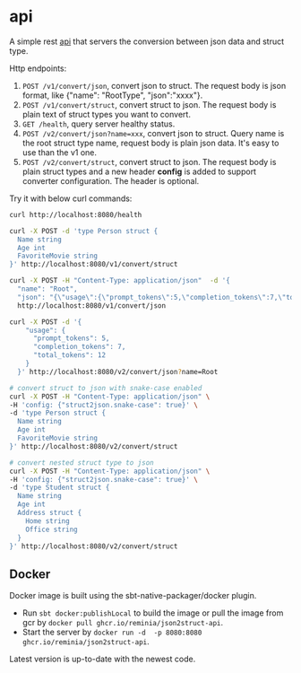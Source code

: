 # api

A simple rest [api](src/main/scala/json2struct/api/Server.scala) that servers the conversion between json data and struct type.

Http endpoints:

1. `POST /v1/convert/json`, convert json to struct. The request body is json format,
 like {"name": "RootType", "json":"xxxx"}.
2. `POST /v1/convert/struct`, convert struct to json. The request body is plain text of struct types you want to convert.
3. `GET /health`, query server healthy status.
4. `POST /v2/convert/json?name=xxx`, convert json to struct. Query name is the root struct type name,
request body is plain json data. It's easy to use than the v1 one.
5. `POST /v2/convert/struct`, convert struct to json. The request body is plain struct types and a new header **config**
is added to support converter configuration. The header is optional.

Try it with below curl commands:

```bash
curl http://localhost:8080/health

curl -X POST -d 'type Person struct {
  Name string
  Age int
  FavoriteMovie string
}' http://localhost:8080/v1/convert/struct

curl -X POST -H "Content-Type: application/json"  -d '{
  "name": "Root",
  "json": "{\"usage\":{\"prompt_tokens\":5,\"completion_tokens\":7,\"total_tokens\":12}}"}' \
  http://localhost:8080/v1/convert/json

curl -X POST -d '{
    "usage": {
      "prompt_tokens": 5,
      "completion_tokens": 7,
      "total_tokens": 12
    }
  }' http://localhost:8080/v2/convert/json?name=Root

# convert struct to json with snake-case enabled
curl -X POST -H "Content-Type: application/json" \
-H 'config: {"struct2json.snake-case": true}' \
-d 'type Person struct {
  Name string
  Age int
  FavoriteMovie string
}' http://localhost:8080/v2/convert/struct

# convert nested struct type to json
curl -X POST -H "Content-Type: application/json" \
-H 'config: {"struct2json.snake-case": true}' \
-d 'type Student struct {
  Name string
  Age int
  Address struct {
    Home string
    Office string
  }
}' http://localhost:8080/v2/convert/struct
```

## Docker
Docker image is built using the sbt-native-packager/docker plugin.
* Run `sbt docker:publishLocal` to build the image or pull the image from gcr by `docker pull ghcr.io/reminia/json2struct-api`.
* Start the server by `docker run -d  -p 8080:8080 ghcr.io/reminia/json2struct-api`.

Latest version is up-to-date with the newest code.
